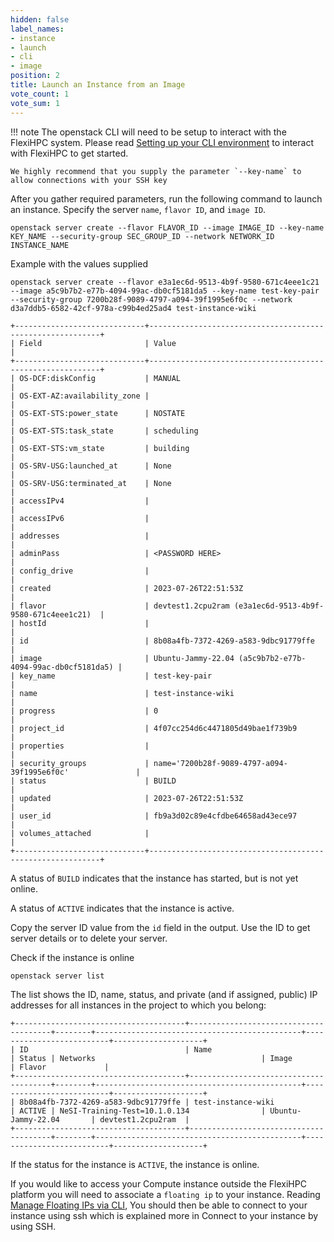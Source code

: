 ```yaml
---
hidden: false
label_names:
- instance
- launch
- cli
- image
position: 2
title: Launch an Instance from an Image
vote_count: 1
vote_sum: 1
---
```


!!! note
    The openstack CLI will need to be setup to interact with the FlexiHPC system. Please read [Setting up your CLI environment](../setting-up-your-CLI-environment/setting-up-your-cli-environment.md) to interact with FlexiHPC to get started.

    We highly recommend that you supply the parameter `--key-name` to allow connections with your SSH key

After you gather required parameters, run the following command to launch an instance. Specify the server `name`, `flavor ID`, and `image ID`.

```
openstack server create --flavor FLAVOR_ID --image IMAGE_ID --key-name KEY_NAME --security-group SEC_GROUP_ID --network NETWORK_ID INSTANCE_NAME
```

Example with the values supplied

```
openstack server create --flavor e3a1ec6d-9513-4b9f-9580-671c4eee1c21 --image a5c9b7b2-e77b-4094-99ac-db0cf5181da5 --key-name test-key-pair --security-group 7200b28f-9089-4797-a094-39f1995e6f0c --network d3a7ddb5-6582-42cf-978a-c99b4ed25ad4 test-instance-wiki
```

```
+-----------------------------+-----------------------------------------------------------+
| Field                       | Value                                                     |
+-----------------------------+-----------------------------------------------------------+
| OS-DCF:diskConfig           | MANUAL                                                    |
| OS-EXT-AZ:availability_zone |                                                           |
| OS-EXT-STS:power_state      | NOSTATE                                                   |
| OS-EXT-STS:task_state       | scheduling                                                |
| OS-EXT-STS:vm_state         | building                                                  |
| OS-SRV-USG:launched_at      | None                                                      |
| OS-SRV-USG:terminated_at    | None                                                      |
| accessIPv4                  |                                                           |
| accessIPv6                  |                                                           |
| addresses                   |                                                           |
| adminPass                   | <PASSWORD HERE>                                           |
| config_drive                |                                                           |
| created                     | 2023-07-26T22:51:53Z                                      |
| flavor                      | devtest1.2cpu2ram (e3a1ec6d-9513-4b9f-9580-671c4eee1c21)  |
| hostId                      |                                                           |
| id                          | 8b08a4fb-7372-4269-a583-9dbc91779ffe                      |
| image                       | Ubuntu-Jammy-22.04 (a5c9b7b2-e77b-4094-99ac-db0cf5181da5) |
| key_name                    | test-key-pair                                             |
| name                        | test-instance-wiki                                        |
| progress                    | 0                                                         |
| project_id                  | 4f07cc254d6c4471805d49bae1f739b9                          |
| properties                  |                                                           |
| security_groups             | name='7200b28f-9089-4797-a094-39f1995e6f0c'               |
| status                      | BUILD                                                     |
| updated                     | 2023-07-26T22:51:53Z                                      |
| user_id                     | fb9a3d02c89e4cfdbe64658ad43ece97                          |
| volumes_attached            |                                                           |
+-----------------------------+-----------------------------------------------------------+
```

A status of `BUILD` indicates that the instance has started, but is not yet online.

A status of `ACTIVE` indicates that the instance is active.

Copy the server ID value from the `id` field in the output. Use the ID to get server details or to delete your server.

Check if the instance is online

```
openstack server list
```

The list shows the ID, name, status, and private (and if assigned, public) IP addresses for all instances in the project to which you belong:

```
+--------------------------------------+---------------------------------------+--------+----------------------------------------------+--------------------------+--------------------+
| ID                                   | Name                                  | Status | Networks                                     | Image                    | Flavor             |
+--------------------------------------+---------------------------------------+--------+----------------------------------------------+--------------------------+--------------------+
| 8b08a4fb-7372-4269-a583-9dbc91779ffe | test-instance-wiki                    | ACTIVE | NeSI-Training-Test=10.1.0.134                | Ubuntu-Jammy-22.04       | devtest1.2cpu2ram  |
+--------------------------------------+---------------------------------------+--------+----------------------------------------------+--------------------------+--------------------+
```

If the status for the instance is `ACTIVE`, the instance is online.

If you would like to access your Compute instance outside the FlexiHPC platform you will need to associate a `floating ip` to your instance. Reading [Manage Floating IPs via CLI](manage-floating-ips-via-cli.md), You should then be able to connect to your instance using ssh which is explained more in Connect to your instance by using SSH.